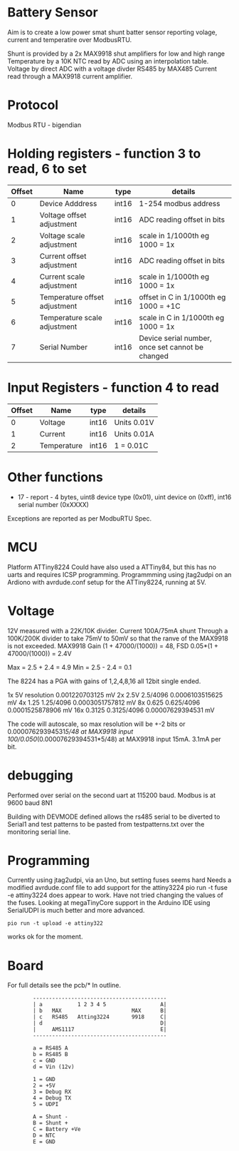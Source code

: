 # Battery Sensor

Aim is to create a low power smat shunt batter sensor reporting volage, current and temperatire over ModbusRTU.

Shunt is provided by a 2x MAX9918 shut amplifiers for low and high range
Temperature by a 10K NTC read by ADC using an interpolation table.
Voltage by direct ADC with a voltage divder
RS485 by MAX485
Current read through a MAX9918 current amplifier.

# Protocol
Modbus RTU - bigendian

# Holding registers - function 3 to read, 6 to set

| Offset | Name                          | type  | details                                          |
|--------|-------------------------------|-------|--------------------------------------------------|
| 0      | Device Adddress               | int16 | 1-254 modbus address                             |
| 1      | Voltage offset adjustment     | int16 | ADC reading offset in bits                       |
| 2      | Voltage scale adjustment      | int16 | scale in 1/1000th eg 1000 = 1x                   |
| 3      | Current offset adjustment     | int16 | ADC reading offset in bits                       |
| 4      | Current scale adjustment      | int16 | scale in 1/1000th eg 1000 = 1x                   |
| 5      | Temperature offset adjustment | int16 | offset in C in 1/1000th eg 1000 = +1C            |
| 6      | Temperature scale adjustment  | int16 | scale in C in 1/1000th eg 1000 = 1x              |
| 7      | Serial Number                 | int16 | Device serial number, once set cannot be changed |


# Input Registers - function 4 to read

| Offset | Name        | type  | details     |
|--------|-------------|-------|-------------|
| 0      | Voltage     | int16 | Units 0.01V |
| 1      | Current     | int16 | Units 0.01A |
| 2      | Temperature | int16 | 1 = 0.01C   |

# Other functions
* 17 - report - 4 bytes, uint8 device type (0x01), uint device on (0xff), int16 serial number (0xXXXX)

Exceptions are reported as per ModbuRTU Spec.


# MCU
Platform ATTiny8224
Could have also used a ATTiny84, but this has no uarts and requires ICSP programming.
Programmming using jtag2udpi on an Ardiono with avrdude.conf setup for the ATTiny8224, running at 5V.

# Voltage

12V measured with a 22K/10K divider.
Current 
100A/75mA shunt
Through a 100K/200K divider to take 75mV to 50mV so that the ranve of the MAX9918 is not exceeded.
MAX9918 Gain  (1 + 47000/(1000)) = 48, FSD 0.05*(1 + 47000/(1000)) = 2.4V 

Max = 2.5 + 2.4 = 4.9
Min = 2.5 - 2.4 = 0.1

The 8224 has a PGA with gains of 1,2,4,8,16 all 12bit single ended.

1x 5V resolution 0.001220703125 mV
2x 2.5V 2.5/4096 0.0006103515625 mV
4x 1.25 1.25/4096 0.0003051757812 mV
8x 0.625 0.625/4096 0.0001525878906 mV
16x 0.3125 0.3125/4096 0.00007629394531 mV

The code will autoscale, so max resolution will be +-2 bits or 
0.00007629394531*5/48 at MAX9918 input
100/0.050*(0.00007629394531*5/48) at MAX9918 input
15mA.
3.1mA per bit.



# debugging

Performed over serial on the second uart at 115200 baud.
Modbus is at 9600 baud 8N1

Building with DEVMODE defined allows the rs485 serial to be diverted to Serial1 and test patterns to be 
pasted from testpatterns.txt over the monitoring serial line.


# Programming

Currently using jtag2udpi, via an Uno, but setting fuses seems hard
Needs a modified avrdude.conf file to add support for the attiny3224
pio run -t fuse -e attiny3224 does appear to work.
Have not tried changing the values of the fuses.
Looking at megaTinyCore support in the Arduino IDE using SerialUDPI is much better and more advanced.

    pio run -t upload -e attiny322 

works ok for the moment.

# Board

For full details see the pcb/*
In outline.

            ------------------------------------------
            | a           1 2 3 4 5                 A|
            | b   MAX                      MAX      B|     
            | c   RS485   Atting3224       9918     C|     
            | d                                     D|     
            |     AMS1117                           E|
            ------------------------------------------     

            a = RS485 A
            b = RS485 B
            c = GND
            d = Vin (12v)

            1 = GND
            2 = +5V
            3 = Debug RX
            4 = Debug TX
            5 = UDPI

            A = Shunt -
            B = Shunt +
            C = Battery +Ve
            D = NTC
            E = GND

